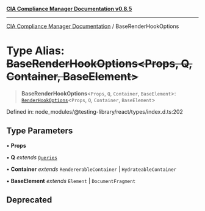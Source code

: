[**CIA Compliance Manager Documentation v0.8.5**](../README.md)

***

[CIA Compliance Manager Documentation](../globals.md) / BaseRenderHookOptions

# Type Alias: ~~BaseRenderHookOptions\<Props, Q, Container, BaseElement\>~~

> **BaseRenderHookOptions**\<`Props`, `Q`, `Container`, `BaseElement`\>: [`RenderHookOptions`](../interfaces/RenderHookOptions.md)\<`Props`, `Q`, `Container`, `BaseElement`\>

Defined in: node\_modules/@testing-library/react/types/index.d.ts:202

## Type Parameters

• **Props**

• **Q** *extends* [`Queries`](../interfaces/Queries.md)

• **Container** *extends* `RendererableContainer` \| `HydrateableContainer`

• **BaseElement** *extends* `Element` \| `DocumentFragment`

## Deprecated
